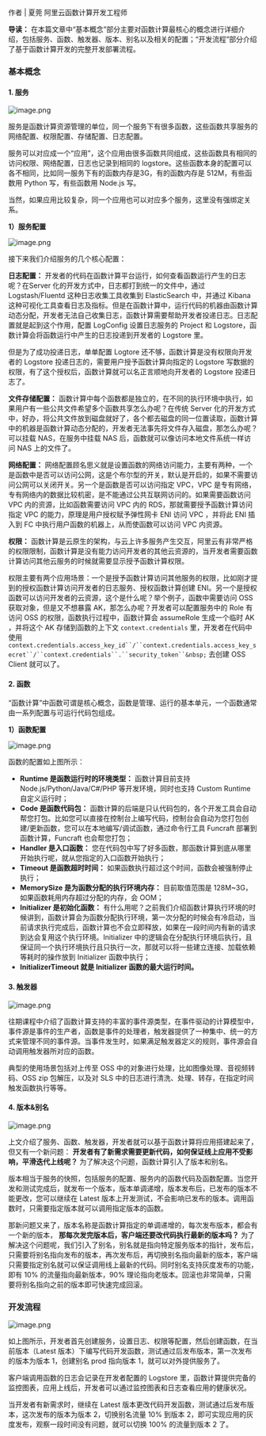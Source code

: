 作者 | 夏莞 阿里云函数计算开发工程师

**导读：**
在本篇文章中“基本概念”部分主要对函数计算最核心的概念进行详细介绍，包括服务、函数、触发器、版本、别名以及相关的配置；“开发流程”部分介绍了基于函数计算开发的完整开发部署流程。

### 基本概念

#### 1\. 服务

![image.png](https://images.gitbook.cn/2020-08-10-091917.png)

服务是函数计算资源管理的单位，同一个服务下有很多函数，这些函数共享服务的网络配置、权限配置、存储配置、日志配置。

服务可以对应成一个“应用”，这个应用由很多函数共同组成，这些函数具有相同的访问权限、网络配置，日志也记录到相同的
logstore。这些函数本身的配置可以各不相同，比如同一服务下有的函数内存是3G，有的函数内存是 512M，有些函数用 Python 写，有些函数用
Node.js 写。

当然，如果应用比较复杂，同一个应用也可以对应多个服务，这里没有强绑定关系。

**1）服务配置**

![image.png](https://images.gitbook.cn/2020-08-10-091918.png)

接下来我们介绍服务的几个核心配置：

**日志配置：** 开发者的代码在函数计算平台运行，如何查看函数运行产生的日志呢？在Server 化的开发方式中，日志都打到统一的文件中，通过
Logstash/Fluentd 这种日志收集工具收集到 ElasticSearch 中，并通过 Kibana
这种可视化工具查看日志及指标。但是在函数计算中，运行代码的机器由函数计算动态分配，开发者无法自己收集日志，函数计算需要帮助开发者投递日志。日志配置就是起到这个作用，配置
LogConfig 设置日志服务的 Project 和 Logstore，函数计算会将函数运行中产生的日志投递到开发者的 Logstore 里。

但是为了成功投递日志，单单配置 Logtore 还不够，函数计算是没有权限向开发者的 Logstore 投递日志的，需要用户授予函数计算向指定的
Logstore 写数据的权限，有了这个授权后，函数计算就可以名正言顺地向开发者的 Logstore 投递日志了。

**文件存储配置：** 函数计算中每个函数都是独立的，在不同的执行环境中执行，如果用户有一些公共文件希望多个函数共享怎么办呢？在传统 Server
化的开发方式中，好办，将公共文件放到磁盘就好了，各个都去磁盘的同一位置读取，函数计算中的机器是函数计算动态分配的，开发者无法事先将文件存入磁盘，那怎么办呢？可以挂载
NAS，在服务中挂载 NAS 后，函数就可以像访问本地文件系统一样访问 NAS 上的文件了。

**网络配置：**
网络配置顾名思义就是设置函数的网络访问能力，主要有两种，一个是函数中是否可以访问公网，这是个布尔型的开关，默认是开启的，如果不需要访问公网可以关闭开关。另一个是函数是否可以访问指定
VPC，VPC 是专有网络，专有网络内的数据比较机密，是不能通过公共互联网访问的。如果需要函数访问 VPC 内的资源，比如函数需要访问 VPC 内的
RDS，那就需要授予函数计算访问指定 VPC 的能力，原理是用户授权赋予弹性网卡 ENI 访问 VPC ，并将此 ENI 插入到 FC
中执行用户函数的机器上，从而使函数可以访问 VPC 内资源。

**权限：**
函数计算是云原生的架构，与云上许多服务产生交互，阿里云有非常严格的权限限制，函数计算是没有能力访问开发者的其他云资源的，当开发者需要函数计算访问其他云服务的时候就需要显示授予函数计算权限。

权限主要有两个应用场景：一个是授予函数计算访问其他服务的权限，比如刚才提到的授权函数计算访问开发者的日志服务、授权函数计算创建
ENI。另一个是授权函数可以访问开发者的云资源，这个是什么呢？举个例子，函数中需要访问 OSS 获取对象，但是又不想暴露
AK，那怎么办呢？开发者可以配置服务中的 Role 有访问 OSS 的权限，函数执行过程中，函数计算会 assumeRole 生成一个临时 AK ，并将这个
AK 存储到函数的上下文 `context.credentials`
里，开发者在代码中使用`context.credentials.access_key_id``/``context.credentials.access_key_secret``/``context.credentials``.``security_token``&nbsp;`
去创建 OSS Client 就可以了。

#### 2\. 函数

“函数计算”中函数可谓是核心概念，函数是管理、运行的基本单元，一个函数通常由一系列配置与可运行代码包组成。

**1）函数配置**

![image.png](https://images.gitbook.cn/2020-08-10-091919.png)

函数的配置如上图所示：

  * **Runtime 是函数运行时的环境类型：** 函数计算目前支持 Node.js/Python/Java/C#/PHP 等开发环境，同时也支持 Custom Runtime 自定义运行时；
  * **Code 是函数代码包：** 函数计算的后端是只认代码包的，各个开发工具会自动帮您打包。比如您可以直接在控制台上编写代码，控制台会自动为您打包创建/更新函数，您可以在本地编写/调试函数，通过命令行工具 Funcraft 部署到函数计算，Funcraft 也会帮您打包；
  * **Handler 是入口函数：** 您在代码包中写了好多函数，那函数计算到底从哪里开始执行呢，就从您指定的入口函数开始执行；
  * **Timeout 是函数超时时间：** 如果函数执行超过这个时间，函数会被强制停止执行；
  * **MemorySize 是为函数分配的执行环境内存：** 目前取值范围是 128M~3G，如果函数耗用内存超过分配的内存，会 OOM；
  * **Initializer 是初始化函数：** 有什么用呢？之前我们介绍函数计算执行环境的时候讲到，函数计算会为函数分配执行环境，第一次分配的时候会有冷启动，当前请求执行完成后，函数计算也不会立即释放，如果在一段时间内有新的请求到达会复用这个执行环境。Initializer 中的逻辑会在分配执行环境后执行，且保证同一个执行环境执行且只执行一次，那就可以将一些建立连接、加载依赖等耗时的操作放到 Initializer 函数中执行；
  * **InitializerTimeout 就是 Initializer 函数的最大运行时间。**

#### 3\. 触发器

![image.png](https://images.gitbook.cn/2020-08-10-091921.png)

往期课程中介绍了函数计算支持的丰富的事件源类型，在事件驱动的计算模型中，事件源是事件的生产者，函数是事件的处理者，触发器提供了一种集中、统一的方式来管理不同的事件源。当事件发生时，如果满足触发器定义的规则，事件源会自动调用触发器所对应的函数。

典型的使用场景包括对上传至 OSS 中的对象进行处理，比如图像处理、音视频转码、OSS zip 包解压，以及对 SLS
中的日志进行清洗、处理、转存，在指定时间触发函数执行等等。

#### 4\. 版本&别名

![image.png](https://images.gitbook.cn/2020-08-10-91922.png)

上文介绍了服务、函数、触发器，开发者就可以基于函数计算将应用搭建起来了，但又有一个新问题：
**开发者有了新需求需要更新代码，如何保证线上应用不受影响，平滑迭代上线呢？** 为了解决这个问题，函数计算引入了版本和别名。

版本相当于服务的快照，包括服务的配置、服务内的函数代码及函数配置。当您开发和测试完成后，就发布一个版本，版本单调递增，版本发布后，已发布的版本不能更改，您可以继续在
Latest 版本上开发测试，不会影响已发布的版本。调用函数时，只需要指定版本就可以调用指定版本的函数。

那新问题又来了，版本名称是函数计算指定的单调递增的，每次发布版本，都会有一个新的版本， **那每次发完版本后，客户端还要改代码执行最新的版本吗？**
为了解决这个问题呢，我们引入了别名，别名就是指向特定服务版本的指针，发布后，只需要将别名指向发布的版本，再次发布后，再切换别名指向最新的版本，客户端只需要指定别名就可以保证调用线上最新的代码。同时别名支持灰度发布的功能，即有
10% 的流量指向最新版本，90% 理论指向老版本。回滚也非常简单，只需要将别名指向之前的版本即可快速完成回滚。

### 开发流程

![image.png](https://images.gitbook.cn/2020-08-10-091923.png)

如上图所示，开发者首先创建服务，设置日志、权限等配置，然后创建函数，在当前版本（Latest
版本）下编写代码开发函数，测试通过后发布版本，第一次发布的版本为版本 1，创建别名 prod 指向版本 1，就可以对外提供服务了。

客户端调用函数的日志会记录在开发者配置的 Logstore 里，函数计算提供完备的监控图表，应用上线后，开发者可以通过监控图表和日志查看应用的健康状况。

当开发者有新需求时，继续在 Latest 版本更改代码开发函数，测试通过后发布版本，这次发布的版本为版本 2，切换别名流量 10% 到版本
2，即可实现应用的灰度发布，观察一段时间没有问题，就可以切换 100% 的流量到版本 2 了。

